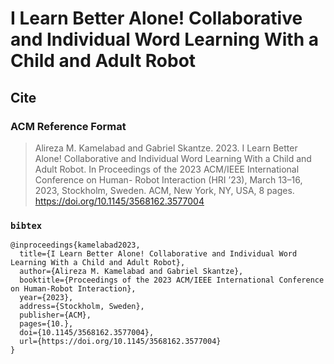 # I Learn Better Alone! Collaborative and Individual Word Learning With a Child and Adult Robot


## Cite

### ACM Reference Format
> Alireza M. Kamelabad and Gabriel Skantze. 2023. I Learn Better Alone!
> Collaborative and Individual Word Learning With a Child and Adult Robot.
> In Proceedings of the 2023 ACM/IEEE International Conference on Human-
> Robot Interaction (HRI ’23), March 13–16, 2023, Stockholm, Sweden. ACM,
> New York, NY, USA, 8 pages. https://doi.org/10.1145/3568162.3577004

### `bibtex`
```{bibtex}
@inproceedings{kamelabad2023,
  title={I Learn Better Alone! Collaborative and Individual Word Learning With a Child and Adult Robot},
  author={Alireza M. Kamelabad and Gabriel Skantze},
  booktitle={Proceedings of the 2023 ACM/IEEE International Conference on Human-Robot Interaction},
  year={2023},
  address={Stockholm, Sweden},
  publisher={ACM},
  pages={10.},
  doi={10.1145/3568162.3577004},
  url={https://doi.org/10.1145/3568162.3577004}
}
```
